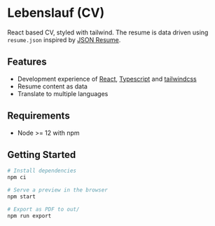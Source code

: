 # Lebenslauf (CV)

React based CV, styled with tailwind. The resume is data driven using `resume.json` inspired by [JSON Resume](https://jsonresume.org/).

## Features

- Development experience of [React](https://reactjs.org/), [Typescript](https://www.typescriptlang.org/) and [tailwindcss](https://tailwindcss.com/)
- Resume content as data
- Translate to multiple languages

## Requirements

- Node >= 12 with npm

## Getting Started

```bash
# Install dependencies
npm ci

# Serve a preview in the browser
npm start

# Export as PDF to out/
npm run export
```
